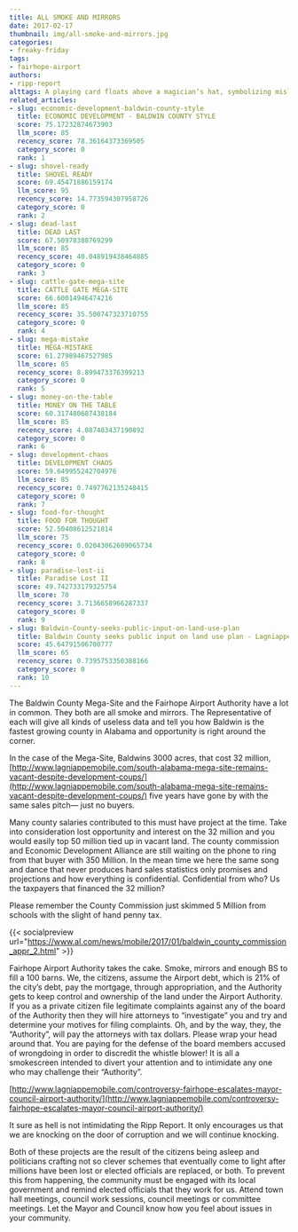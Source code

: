 ```yaml
---
title: ALL SMOKE AND MIRRORS
date: 2017-02-17
thumbnail: img/all-smoke-and-mirrors.jpg
categories:
- freaky-friday
tags:
- fairhope-airport
authors:
- ripp-report
alttags: A playing card floats above a magician’s hat, symbolizing misleading promises and empty development claims in Baldwin County
related_articles:
- slug: economic-development-baldwin-county-style
  title: ECONOMIC DEVELOPMENT - BALDWIN COUNTY STYLE
  score: 75.17232874673903
  llm_score: 85
  recency_score: 78.36164373369505
  category_score: 0
  rank: 1
- slug: shovel-ready
  title: SHOVEL READY
  score: 69.45471886159174
  llm_score: 95
  recency_score: 14.773594307958726
  category_score: 0
  rank: 2
- slug: dead-last
  title: DEAD LAST
  score: 67.50978388769299
  llm_score: 85
  recency_score: 40.048919438464885
  category_score: 0
  rank: 3
- slug: cattle-gate-mega-site
  title: CATTLE GATE MEGA-SITE
  score: 66.60014946474216
  llm_score: 85
  recency_score: 35.500747323710755
  category_score: 0
  rank: 4
- slug: mega-mistake
  title: MEGA-MISTAKE
  score: 61.27989467527985
  llm_score: 85
  recency_score: 8.899473376399213
  category_score: 0
  rank: 5
- slug: money-on-the-table
  title: MONEY ON THE TABLE
  score: 60.317480687438184
  llm_score: 85
  recency_score: 4.087403437190892
  category_score: 0
  rank: 6
- slug: development-chaos
  title: DEVELOPMENT CHAOS
  score: 59.649955242704976
  llm_score: 85
  recency_score: 0.7497762135248415
  category_score: 0
  rank: 7
- slug: food-for-thought
  title: FOOD FOR THOUGHT
  score: 52.50408612521814
  llm_score: 75
  recency_score: 0.02043062609065734
  category_score: 0
  rank: 8
- slug: paradise-lost-ii
  title: Paradise Lost II
  score: 49.742733179325754
  llm_score: 70
  recency_score: 3.7136658966287337
  category_score: 0
  rank: 9
- slug: Baldwin-County-seeks-public-input-on-land-use-plan
  title: Baldwin County seeks public input on land use plan - Lagniappe
  score: 45.64791506700777
  llm_score: 65
  recency_score: 0.7395753350388166
  category_score: 0
  rank: 10
---
```

The Baldwin County Mega-Site and the Fairhope Airport Authority have a lot in common. They both are all smoke and mirrors. The Representative of each will give all kinds of useless data and tell you how Baldwin is the fastest growing county in Alabama and opportunity is right around the corner.

In the case of the Mega-Site, Baldwins 3000 acres, that cost 32 million, [http://www.lagniappemobile.com/south-alabama-mega-site-remains-vacant-despite-development-coups/](http://www.lagniappemobile.com/south-alabama-mega-site-remains-vacant-despite-development-coups/) five years have gone by with the same sales pitch— just no buyers.

Many county salaries contributed to this must have project at the time. Take into consideration lost opportunity and interest on the 32 million and you would easily top 50 million tied up in vacant land. The county commission and Economic Development Alliance are still waiting on the phone to ring from that buyer with 350 Million. In the mean time we here the same song and dance that never produces hard sales statistics only promises and projections and how everything is confidential. Confidential from who? Us the taxpayers that financed the 32 million?

Please remember the County Commission just skimmed 5 Million from schools with the slight of hand penny tax.

{{< socialpreview url="https://www.al.com/news/mobile/2017/01/baldwin_county_commission_appr_2.html" >}}

Fairhope Airport Authority takes the cake. Smoke, mirrors and enough BS to fill a 100 barns. We, the citizens, assume the Airport debt, which is 21% of the city’s debt, pay the mortgage, through appropriation, and the Authority gets to keep control and ownership of the land under the Airport Authority. If you as a private citizen file legitimate complaints against any of the board of the Authority then they will hire attorneys to “investigate” you and try and determine your motives for filing complaints. Oh, and by the way, they, the “Authority”, will pay the attorneys with tax dollars. Please wrap your head around that. You are paying for the defense of the board members accused of wrongdoing in order to discredit the whistle blower! It is all a smokescreen intended to divert your attention and to intimidate any one who may challenge their “Authority”.

[http://www.lagniappemobile.com/controversy-fairhope-escalates-mayor-council-airport-authority/](http://www.lagniappemobile.com/controversy-fairhope-escalates-mayor-council-airport-authority/)

It sure as hell is not intimidating the Ripp Report. It only encourages us that we are knocking on the door of corruption and we will continue knocking.

Both of these projects are the result of the citizens being asleep and politicians crafting not so clever schemes that eventually come to light after millions have been lost or elected officials are replaced, or both. To prevent this from happening, the community must be engaged with its local government and remind elected officials that they work for us. Attend town hall meetings, council work sessions, council meetings or committee meetings. Let the Mayor and Council know how you feel about issues in your community.
